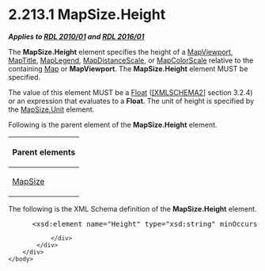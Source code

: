 <html dir="LTR" xmlns:mshelp="http://msdn.microsoft.com/mshelp" xmlns:ddue="http://ddue.schemas.microsoft.com/authoring/2003/5" xmlns:xlink="http://www.w3.org/1999/xlink" xmlns:tool="http://www.microsoft.com/tooltip">
    <head>
        <meta http-equiv="Content-Type" content="text/html; CHARSET=utf-8"></meta>
        <meta name="save" content="history"></meta>
        <title>2.213.1 MapSize.Height</title>
        <xml>
            <mshelp:toctitle title="2.213.1 MapSize.Height"></mshelp:toctitle>
            <mshelp:rltitle title="[MS-RDL]: MapSize.Height"></mshelp:rltitle>
            <mshelp:keyword index="A" term="c0cbb631-441d-40a7-9219-eb2876d027a9"></mshelp:keyword>
            <mshelp:attr name="DCSext.ContentType" value="open specification"></mshelp:attr>
            <mshelp:attr name="AssetID" value="c0cbb631-441d-40a7-9219-eb2876d027a9"></mshelp:attr>
            <mshelp:attr name="TopicType" value="kbRef"></mshelp:attr>
            <mshelp:attr name="DCSext.Title" value="[MS-RDL]: MapSize.Height" />
        </xml>
    </head>
    <body>
        <div id="header">
            <h1 class="heading">2.213.1 MapSize.Height</h1>
        </div>
        <div id="mainSection">
            <div id="mainBody">
                <div id="allHistory" class="saveHistory"></div>
                <div id="sectionSection0" class="section" name="collapseableSection">
                    

<p><b><i>Applies to </i></b><a href="3428e690-a348-4ec7-8a6a-8efb42d2cdee.md"><b><i>RDL 2010/01</i></b></a><b><i>
and </i></b><a href="52ce3983-2bfc-4e72-9359-42aaf5fe4509.md"><b><i>RDL 2016/01</i></b></a></p>

<p>The <b>MapSize.Height</b> element specifies the height of a <a href="55679f1a-a5b6-4b08-b284-ff6e27deedb4.md">MapViewport</a>, <a href="9b8a7ec3-44b5-46d8-bdca-cb99308fa1f9.md">MapTitle</a>, <a href="71c7ce11-4e8a-433b-975a-731e089ea04f.md">MapLegend</a>, <a href="04ab14be-9206-4c63-bc93-d68bb48ed02c.md">MapDistanceScale</a>, or <a href="fc14b477-a2d2-4048-843d-6a19beeb30bf.md">MapColorScale</a> relative to
the containing <a href="fd166dd8-6772-4507-b3f6-50a2b7cfd6ac.md">Map</a> or <b>MapViewport</b>.
The <b>MapSize.Height</b> element MUST be specified. </p>

<p>The value of this element MUST be a <a href="c7d0946f-992e-4abc-a304-09b53e030692.md">Float</a> (<a href="https://go.microsoft.com/fwlink/?LinkId=90610">[XMLSCHEMA2]</a> section
3.2.4) or an expression that evaluates to a <b>Float</b>. The unit of height is
specified by the <a href="daf6e87d-8072-4b57-b8d3-532e8fcfd80b.md">MapSize.Unit</a>
element.</p>

<p>Following is the parent element of the <b>MapSize.Height</b>
element.</p>

<table>
 <thead>
  <tr>
   <th>
   <p>Parent elements</p>
   </th>
  </tr>
 </thead>
 <tr>
  <td>
  <p><a href="d34e1a7e-ada4-4989-9c0f-fbb69c9347ec.md">MapSize</a></p>
  </td>
 </tr>
</table>

<p>The following is the XML Schema definition of the <b>MapSize.Height</b>
element.</p>

<dl>
<dd>
<div><pre> &lt;xsd:element name=&quot;Height&quot; type=&quot;xsd:string&quot; minOccurs=&quot;1&quot; /&gt;
</pre></div>
</dd></dl>


                </div>
            </div>
        </div>
    </body>
</html>